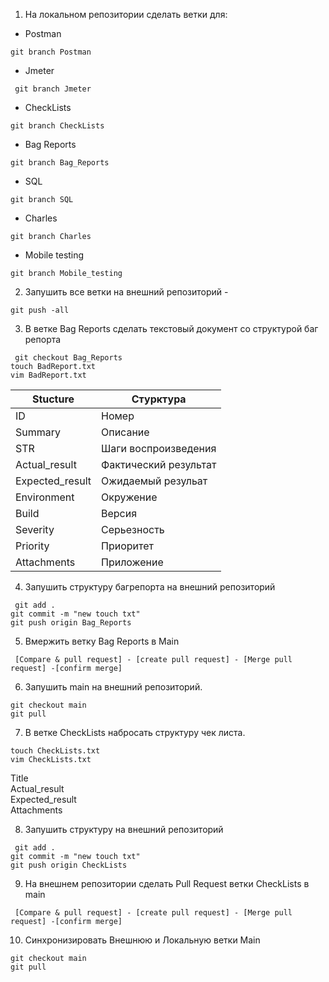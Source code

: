 1. На локальном репозитории сделать ветки для:
- Postman
```
git branch Postman
```
- Jmeter
```
 git branch Jmeter
```
- CheckLists
```
git branch CheckLists
```
- Bag Reports
```
git branch Bag_Reports
```
- SQL
```
git branch SQL
```
- Charles
```
git branch Charles
```
- Mobile testing
```
git branch Mobile_testing
```
2. Запушить все ветки на внешний репозиторий -
```
git push -all
```
3. В ветке Bag Reports сделать текстовый документ со структурой баг репорта
```
 git checkout Bag_Reports
touch BadReport.txt
vim BadReport.txt
```
|Stucture | Стурктура|  
|--- | ---|  
|ID | Номер|  
Summary | Описание  
STR | Шаги воспроизведения  
Actual_result | Фактический результат  
Expected_result | Ожидаемый резульат  
Environment | Окружение  
Build | Версия  
Severity | Серьезность  
Priority | Приоритет  
Attachments | Приложение

4. Запушить структуру багрепорта на внешний репозиторий
```
 git add . 
git commit -m "new touch txt"
git push origin Bag_Reports
```
5. Вмержить ветку Bag Reports в Main
```
 [Compare & pull request] - [create pull request] - [Merge pull request] -[confirm merge]
```
6. Запушить main на внешний репозиторий.
```
git checkout main 
git pull
```
7. В ветке CheckLists набросать структуру чек листа.
```git checkout CheckLists
touch CheckLists.txt
vim CheckLists.txt
```
Title  
	Actual_result  
	Expected_result  
	Attachments  

8. Запушить структуру на внешний репозиторий 
```
 git add .
git commit -m "new touch txt"
git push origin CheckLists
```
9. На внешнем репозитории сделать Pull Request ветки CheckLists в main
```
 [Compare & pull request] - [create pull request] - [Merge pull request] -[confirm merge]
```
10. Синхронизировать Внешнюю и Локальную ветки Main
```
git checkout main 
git pull
```

